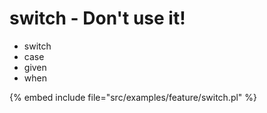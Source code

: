 # switch - Don't use it!

* switch
* case
* given
* when

{% embed include file="src/examples/feature/switch.pl" %}



